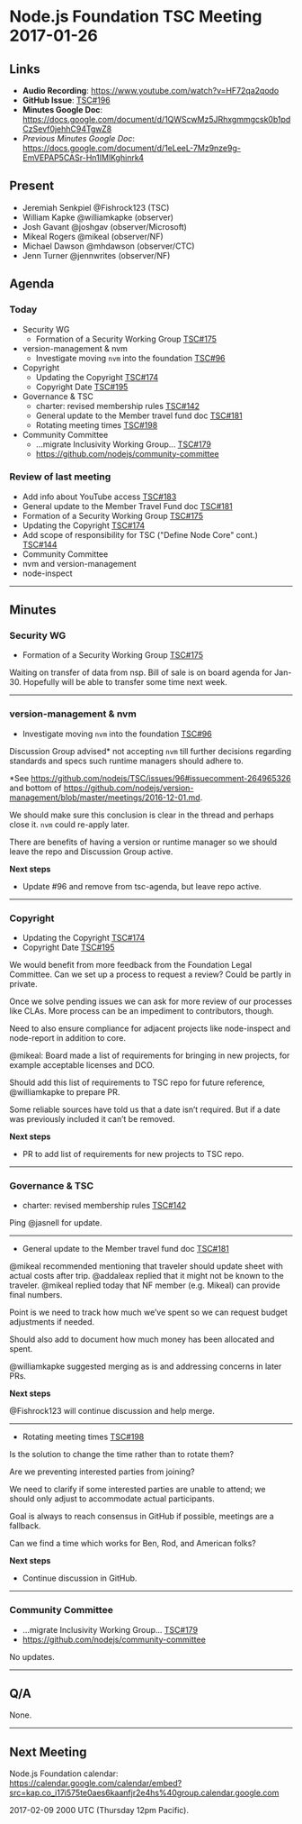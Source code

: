 # Node.js Foundation TSC Meeting 2017-01-26

## Links

* **Audio Recording**: <https://www.youtube.com/watch?v=HF72qa2qodo>
* **GitHub Issue**: [TSC#196](https://github.com/nodejs/TSC/issues/196)
* **Minutes Google Doc**:
  <https://docs.google.com/document/d/1QWScwMz5JRhxgmmgcsk0b1pdCzSevf0jehhC94TgwZ8>
* _Previous Minutes Google Doc_:
  <https://docs.google.com/document/d/1eLeeL-7Mz9nze9g-EmVEPAP5CASr-Hn1IMlKghinrk4>

## Present

* Jeremiah Senkpiel @Fishrock123 (TSC)
* William Kapke @williamkapke (observer)
* Josh Gavant @joshgav (observer/Microsoft)
* Mikeal Rogers @mikeal (observer/NF)
* Michael Dawson @mhdawson (observer/CTC)
* Jenn Turner @jennwrites (observer/NF)

## Agenda

### Today

* Security WG
  * Formation of a Security Working Group
    [TSC#175](https://github.com/nodejs/TSC/issues/175)
* version-management & nvm
  * Investigate moving `nvm` into the foundation
    [TSC#96](https://github.com/nodejs/TSC/issues/96)
* Copyright
  * Updating the Copyright
    [TSC#174](https://github.com/nodejs/TSC/issues/174)
  * Copyright Date
    [TSC#195](https://github.com/nodejs/TSC/issues/195)
* Governance & TSC
  * charter: revised membership rules
    [TSC#142](https://github.com/nodejs/TSC/pull/142)
  * General update to the Member travel fund doc
    [TSC#181](https://github.com/nodejs/TSC/pull/181)
  * Rotating meeting times
    [TSC#198](https://github.com/nodejs/TSC/issues/198)
* Community Committee
  * ...migrate Inclusivity Working Group...
    [TSC#179](https://github.com/nodejs/TSC/issues/179)
  * <https://github.com/nodejs/community-committee>

### Review of last meeting

* Add info about YouTube access
  [TSC#183](https://github.com/nodejs/TSC/pull/183)
* General update to the Member Travel Fund doc
  [TSC#181](https://github.com/nodejs/TSC/pull/181)
* Formation of a Security Working Group
  [TSC#175](https://github.com/nodejs/TSC/issues/175)
* Updating the Copyright
  [TSC#174](https://github.com/nodejs/TSC/issues/174)
* Add scope of responsibility for TSC ("Define Node Core" cont.)
  [TSC#144](https://github.com/nodejs/TSC/pull/144)
* Community Committee
* nvm and version-management
* node-inspect

***

## Minutes

### Security WG

* Formation of a Security Working Group
  [TSC#175](https://github.com/nodejs/TSC/issues/175)

Waiting on transfer of data from nsp. Bill of sale is on board agenda for
Jan-30. Hopefully will be able to transfer some time next week.

***

### version-management & nvm

* Investigate moving `nvm` into the foundation
  [TSC#96](https://github.com/nodejs/TSC/issues/96)

Discussion Group advised\* not accepting `nvm` till further decisions regarding
standards and specs such runtime managers should adhere to.

\*See <https://github.com/nodejs/TSC/issues/96#issuecomment-264965326> and bottom
of
<https://github.com/nodejs/version-management/blob/master/meetings/2016-12-01.md>.

We should make sure this conclusion is clear in the thread and perhaps close it.
`nvm` could re-apply later.

There are benefits of having a version or runtime manager so we should leave the
repo and Discussion Group active.

**Next steps**

* Update #96 and remove from tsc-agenda, but leave repo active.

***

### Copyright

* Updating the Copyright
  [TSC#174](https://github.com/nodejs/TSC/issues/174)
* Copyright Date
  [TSC#195](https://github.com/nodejs/TSC/issues/195)

We would benefit from more feedback from the Foundation Legal Committee. Can we
set up a process to request a review? Could be partly in private.

Once we solve pending issues we can ask for more review of our processes like
CLAs. More process can be an impediment to contributors, though.

Need to also ensure compliance for adjacent projects like node-inspect and
node-report in addition to core.

@mikeal: Board made a list of requirements for bringing in new projects, for
example acceptable licenses and DCO.

Should add this list of requirements to TSC repo for future reference,
@williamkapke to prepare PR.

Some reliable sources have told us that a date isn’t required. But if a date was
previously included it can’t be removed.

**Next steps**

* PR to add list of requirements for new projects to TSC repo.

***

### Governance & TSC

* charter: revised membership rules
  [TSC#142](https://github.com/nodejs/TSC/pull/142)

Ping @jasnell for update.

***

* General update to the Member travel fund doc
  [TSC#181](https://github.com/nodejs/TSC/pull/181)

@mikeal recommended mentioning that traveler should update sheet with actual
costs after trip. @addaleax replied that it might not be known to the traveler.
@mikeal replied today that NF member (e.g. Mikeal) can provide final numbers.

Point is we need to track how much we’ve spent so we can request budget
adjustments if needed.

Should also add to document how much money has been allocated and spent.

@williamkapke suggested merging as is and addressing concerns in later PRs.

**Next steps**

@Fishrock123 will continue discussion and help merge.

***

* Rotating meeting times
  [TSC#198](https://github.com/nodejs/TSC/issues/198)

Is the solution to change the time rather than to rotate them?

Are we preventing interested parties from joining?

We need to clarify if some interested parties are unable to attend; we should
only adjust to accommodate actual participants.

Goal is always to reach consensus in GitHub if possible, meetings are a
fallback.

Can we find a time which works for Ben, Rod, and American folks?

**Next steps**

* Continue discussion in GitHub.

***

### Community Committee

* ...migrate Inclusivity Working Group...
  [TSC#179](https://github.com/nodejs/TSC/issues/179)
* <https://github.com/nodejs/community-committee>

No updates.

***

## Q/A

None.

***

## Next Meeting

Node.js Foundation calendar:
<https://calendar.google.com/calendar/embed?src=kap.co_i17i575te0aes6kaanfjr2e4hs%40group.calendar.google.com>

2017-02-09 2000 UTC (Thursday 12pm Pacific).
